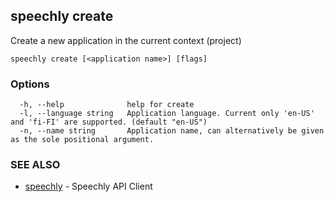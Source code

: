 ## speechly create

Create a new application in the current context (project)

```
speechly create [<application name>] [flags]
```

### Options

```
  -h, --help              help for create
  -l, --language string   Application language. Current only 'en-US' and 'fi-FI' are supported. (default "en-US")
  -n, --name string       Application name, can alternatively be given as the sole positional argument.
```

### SEE ALSO

* [speechly](speechly.md)	 - Speechly API Client

